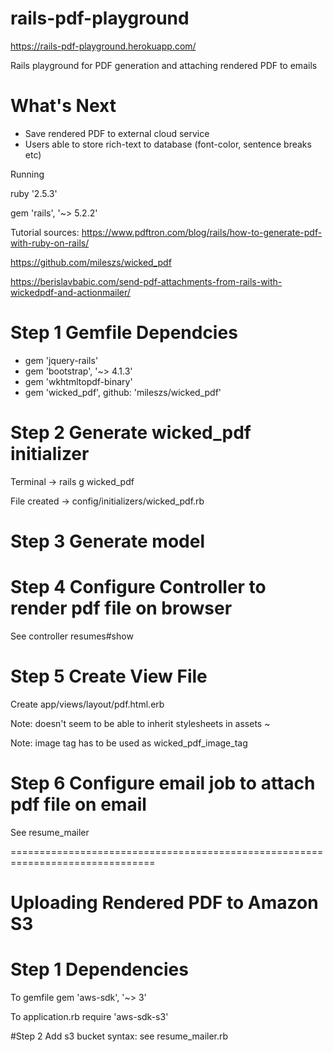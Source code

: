 # rails-pdf-playground

https://rails-pdf-playground.herokuapp.com/

Rails playground for PDF generation and attaching rendered PDF to emails

# What's Next
- Save rendered PDF to external cloud service
- Users able to store rich-text to database (font-color, sentence breaks etc)


Running

ruby '2.5.3'

gem 'rails', '~> 5.2.2'

Tutorial sources: 
https://www.pdftron.com/blog/rails/how-to-generate-pdf-with-ruby-on-rails/

https://github.com/mileszs/wicked_pdf

https://berislavbabic.com/send-pdf-attachments-from-rails-with-wickedpdf-and-actionmailer/

# Step 1 Gemfile Dependcies
- gem 'jquery-rails'
- gem 'bootstrap', '~> 4.1.3'
- gem 'wkhtmltopdf-binary'
- gem 'wicked_pdf', github: 'mileszs/wicked_pdf'



# Step 2 Generate wicked_pdf initializer

Terminal -> rails g wicked_pdf

File created -> config/initializers/wicked_pdf.rb



# Step 3 Generate model



# Step 4 Configure Controller to render pdf file on browser

See controller resumes#show



# Step 5 Create View File

Create app/views/layout/pdf.html.erb 

Note: doesn't seem to be able to inherit stylesheets in assets ~

Note: image tag has to be used as wicked_pdf_image_tag



# Step 6 Configure email job to attach pdf file on email

See resume_mailer

===============================================================================
# Uploading Rendered PDF to Amazon S3
# Step 1 Dependencies
To gemfile
gem 'aws-sdk', '~> 3'

To application.rb
require 'aws-sdk-s3'


#Step 2
Add s3 bucket syntax: see resume_mailer.rb